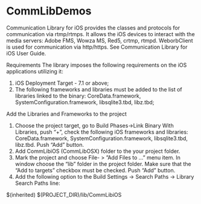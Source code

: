 CommLibDemos
===============

Communication Library for iOS provides the classes and protocols for communication via rtmp/rtmps.
It allows the iOS devices to interact with the media servers: Adobe FMS, Wowza MS, Red5, crtmp, rtmpd.
WeborbClient is used for communication via http/https. See Communication Library for iOS User Guide.

Requirements
The library imposes the following requirements on the iOS applications utilizing it:
1. iOS Deployment Target - 7.1 or above;
2. The following frameworks and libraries must be added to the list of libraries linked to the binary:
CoreData.framework, SystemConfiguration.framework, libsqlite3.tbd, libz.tbd;

Add the Libraries and Frameworks to the project

1. Choose the project target, go to Build Phases->Link Binary With Libraries, push “+”, check the following iOS frameworks and libraries: CoreData.framework, SystemConfiguration.framework, libsqlite3.tbd, libz.tbd. Push “Add” button.
2. Add CommLibiOS (CommLibOSX) folder to the your project folder.
3. Mark the project and choose File- > ”Add Files to …” menu item. In window choose the “lib” folder in the project folder. Make sure that the “Add to targets” checkbox must be checked. Push “Add” button.
4. Add the following option to the Build Settings -> Search Paths -> Library Search Paths line:

$(inherited) $(PROJECT_DIR)/lib/CommLibiOS

